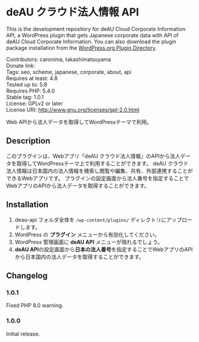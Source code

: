 # deAU クラウド法人情報 API

This is the development repository for deAU Cloud Corporate Information API, a WordPress plugin that gets Japanese corporate data with API of deAU Cloud Corporate Information. You can also download the plugin package installation from the [WordPress.org Plugin Directory](https://wordpress.org/plugins/deau-api/).

Contributors: caronima, takashimatsuyama  
Donate link:  
Tags: seo, scheme, japanese, corporate, about, api  
Requires at least: 4.8  
Tested up to: 5.8  
Requires PHP: 5.4.0  
Stable tag: 1.0.1  
License: GPLv2 or later  
License URI: http://www.gnu.org/licenses/gpl-2.0.html  


Web APIから法人データを取得してWordPressテーマで利用。


## Description

このプラグインは、Webアプリ「deAU クラウド法人情報」のAPIから法人データを取得してWordPressテーマ上で利用することができます。
deAU クラウド法人情報は日本国内の法人情報を検索し閲覧や編集、共有、外部連携することができるWebアプリです。
プラグインの設定画面から法人番号を指定することでWebアプリのAPIから法人データを取得することができます。

## Installation

1. deau-api フォルダ全体を `/wp-content/plugins/` ディレクトリにアップロードします。
2. WordPress の **プラグイン** メニューから有効化してください。
3. WordPress 管理画面に **deAU API** メニューが現れるでしょう。
4. **deAU API**の設定画面から**日本の法人番号**を指定することでWebアプリのAPIから日本国内の法人データを取得することができます。

## Changelog

### 1.0.1
Fixed PHP 8.0 warning.

### 1.0.0
Initial release.